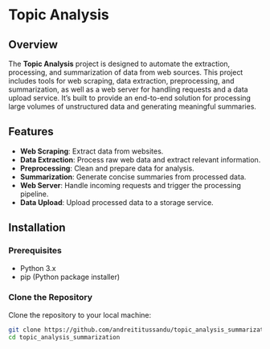 # Topic Analysis

## Overview
The **Topic Analysis** project is designed to automate the extraction, processing, and summarization of data from web sources. This project includes tools for web scraping, data extraction, preprocessing, and summarization, as well as a web server for handling requests and a data upload service. It’s built to provide an end-to-end solution for processing large volumes of unstructured data and generating meaningful summaries.

## Features
- **Web Scraping**: Extract data from websites.
- **Data Extraction**: Process raw web data and extract relevant information.
- **Preprocessing**: Clean and prepare data for analysis.
- **Summarization**: Generate concise summaries from processed data.
- **Web Server**: Handle incoming requests and trigger the processing pipeline.
- **Data Upload**: Upload processed data to a storage service.

## Installation

### Prerequisites
- Python 3.x
- pip (Python package installer)

### Clone the Repository
Clone the repository to your local machine:

```bash
git clone https://github.com/andreititussandu/topic_analysis_summarization.git
cd topic_analysis_summarization
